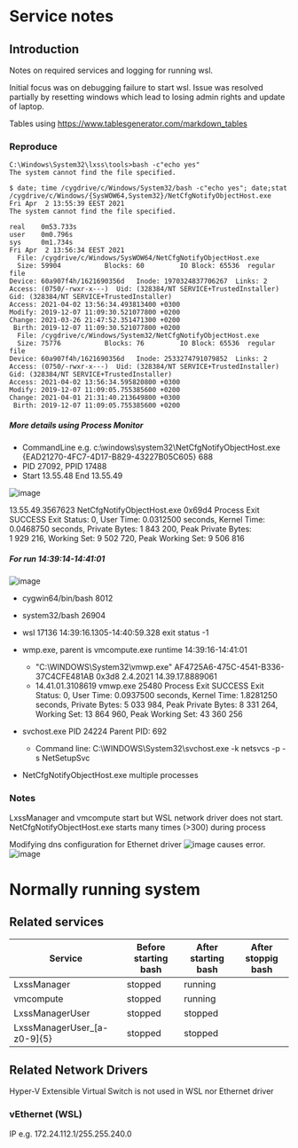 # Service notes

## Introduction

Notes on required services and logging for running wsl.

Initial focus was on debugging failure to start wsl. Issue was resolved partially by resetting windows which lead to losing admin rights and update of laptop.

Tables using https://www.tablesgenerator.com/markdown_tables

### Reproduce
```
C:\Windows\System32\lxss\tools>bash -c"echo yes"
The system cannot find the file specified.

$ date; time /cygdrive/c/Windows/System32/bash -c"echo yes"; date;stat /cygdrive/c/Windows/{SysWOW64,System32}/NetCfgNotifyObjectHost.exe
Fri Apr  2 13:55:39 EEST 2021
The system cannot find the file specified.

real    0m53.733s
user    0m0.796s
sys     0m1.734s
Fri Apr  2 13:56:34 EEST 2021
  File: /cygdrive/c/Windows/SysWOW64/NetCfgNotifyObjectHost.exe
  Size: 59904           Blocks: 60         IO Block: 65536  regular file
Device: 60a907f4h/1621690356d   Inode: 1970324837706267  Links: 2
Access: (0750/-rwxr-x---)  Uid: (328384/NT SERVICE+TrustedInstaller)   Gid: (328384/NT SERVICE+TrustedInstaller)
Access: 2021-04-02 13:56:34.493813400 +0300
Modify: 2019-12-07 11:09:30.521077800 +0200
Change: 2021-03-26 21:47:52.351471300 +0200
 Birth: 2019-12-07 11:09:30.521077800 +0200
  File: /cygdrive/c/Windows/System32/NetCfgNotifyObjectHost.exe
  Size: 75776           Blocks: 76         IO Block: 65536  regular file
Device: 60a907f4h/1621690356d   Inode: 2533274791079852  Links: 2
Access: (0750/-rwxr-x---)  Uid: (328384/NT SERVICE+TrustedInstaller)   Gid: (328384/NT SERVICE+TrustedInstaller)
Access: 2021-04-02 13:56:34.595820800 +0300
Modify: 2019-12-07 11:09:05.755385600 +0200
Change: 2021-04-01 21:31:40.213649800 +0300
 Birth: 2019-12-07 11:09:05.755385600 +0200
```
##### More details using Process Monitor
 * CommandLine e.g. c:\windows\system32\NetCfgNotifyObjectHost.exe {EAD21270-4FC7-4D17-B829-43227B05C605} 688
 * PID 27092, PPID 17488
 * Start 13.55.48 End 13.55.49

![image](https://user-images.githubusercontent.com/1210784/113411648-06f9c180-93bf-11eb-984c-e853e36540fa.png)

13.55.49.3567623	NetCfgNotifyObjectHost.exe	0x69d4	Process Exit		SUCCESS	Exit Status: 0, User Time: 0.0312500 seconds, Kernel Time: 0.0468750 seconds, Private Bytes: 1 843 200, Peak Private Bytes: 1 929 216, Working Set: 9 502 720, Peak Working Set: 9 506 816

##### For run 14:39:14-14:41:01 
![image](https://user-images.githubusercontent.com/1210784/113446339-4b598180-9400-11eb-96b4-e0ec6b6a5c6e.png)
 * cygwin64/bin/bash 8012
 * system32/bash 26904
 * wsl 17136 14:39:16.1305-14:40:59.328 exit status -1

 * wmp.exe, parent is vmcompute.exe  runtime 14:39:16-14:41:01
   * "C:\WINDOWS\System32\vmwp.exe" AF4725A6-475C-4541-B336-37C4CFE481AB 0x3d8 2.4.2021 14.39.17.8889061
   * 14.41.01.3108619	vmwp.exe	25480	Process Exit		SUCCESS	Exit Status: 0, User Time: 0.0937500 seconds, Kernel Time: 1.8281250 seconds, Private Bytes: 5 033 984, Peak Private Bytes: 8 331 264, Working Set: 13 864 960, Peak Working Set: 43 360 256
 * svchost.exe  PID 24224 Parent PID:	692
   * Command line:	C:\WINDOWS\System32\svchost.exe -k netsvcs -p -s NetSetupSvc 
 * NetCfgNotifyObjectHost.exe multiple processes

### Notes
LxssManager and vmcompute start but WSL network driver does not start.
NetCfgNotifyObjectHost.exe starts many times (>300) during process

Modifying dns configuration for Ethernet driver
![image](https://user-images.githubusercontent.com/1210784/113473314-9cee2480-9471-11eb-9326-f18291ed84d0.png)
causes error.
![image](https://user-images.githubusercontent.com/1210784/113473288-762fee00-9471-11eb-8afb-666ab7e90c7a.png)



# Normally running system

## Related services

| Service  |Before starting bash   | After starting bash | After stoppig bash |
|---|---|---|---|
|LxssManager   | stopped  | running  |   |
|vmcompute |  stopped | running   |   |
|LxssManagerUser   | stopped  | stopped   |   |
|LxssManagerUser_[a-z0-9]{5}   | stopped  | stopped   |   |

## Related Network Drivers
Hyper-V Extensible Virtual Switch is not used in WSL nor Ethernet driver
### vEthernet (WSL)
IP e.g. 172.24.112.1/255.255.240.0
